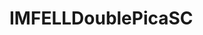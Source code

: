 <!-- generated by markdown-notes-tree -->

# IMFELLDoublePicaSC

<!-- optional markdown-notes-tree directory description starts here -->

<!-- optional markdown-notes-tree directory description ends here -->


